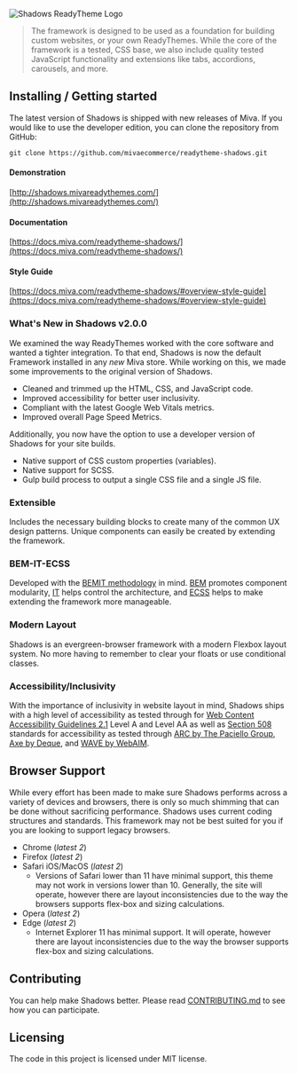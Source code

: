 ![Shadows ReadyTheme Logo](https://raw.githubusercontent.com/mivaecommerce/readytheme-shadows/master/logo.png)

> The framework is designed to be used as a foundation for building custom websites, or your own ReadyThemes. While the core of the framework is a tested, CSS base, we also include quality tested JavaScript functionality and extensions like tabs, accordions, carousels, and more.

## Installing / Getting started

The latest version of Shadows is shipped with new releases of Miva. If you would like to use the developer edition, you can clone the repository from GitHub:

```shell
git clone https://github.com/mivaecommerce/readytheme-shadows.git
```

#### Demonstration
[http://shadows.mivareadythemes.com/](http://shadows.mivareadythemes.com/)

#### Documentation
[https://docs.miva.com/readytheme-shadows/](https://docs.miva.com/readytheme-shadows/)

#### Style Guide
[https://docs.miva.com/readytheme-shadows/#overview-style-guide](https://docs.miva.com/readytheme-shadows/#overview-style-guide)

### What's New in Shadows v2.0.0

We examined the way ReadyThemes worked with the core software and wanted a tighter integration. To that end, Shadows is now the default Framework installed in any _new_ Miva store. While working on this, we made some improvements to the original version of Shadows.

*   Cleaned and trimmed up the HTML, CSS, and JavaScript code.
*   Improved accessibility for better user inclusivity.
*   Compliant with the latest Google Web Vitals metrics.
*   Improved overall Page Speed Metrics.

Additionally, you now have the option to use a developer version of Shadows for your site builds.

*   Native support of CSS custom properties (variables).
*   Native support for SCSS.
*   Gulp build process to output a single CSS file and a single JS file.

### Extensible

Includes the necessary building blocks to create many of the common UX design patterns. Unique components can easily be created by extending the framework.

### BEM-IT-ECSS

Developed with the [BEMIT methodology](//csswizardry.com/2015/08/bemit-taking-the-bem-naming-convention-a-step-further/) in mind. [BEM](//getbem.com/introduction/) promotes component modularity, [IT](//itcss.io/) helps control the architecture, and [ECSS](//ecss.benfrain.com/) helps to make extending the framework more manageable.

### Modern Layout

Shadows is an evergreen-browser framework with a modern Flexbox layout system. No more having to remember to clear your floats or use conditional classes.

### Accessibility/Inclusivity

With the importance of inclusivity in website layout in mind, Shadows ships with a high level of accessibility as tested through for [Web Content Accessibility Guidelines 2.1](https://www.w3.org/WAI/standards-guidelines/wcag/) Level A and Level AA as well as [Section 508](https://www.section508.gov/) standards for accessibility as tested through [ARC by The Paciello Group](https://www.paciellogroup.com/toolkit/), [Axe by Deque](https://www.deque.com/axe/), and [WAVE by WebAIM](https://wave.webaim.org/).

## Browser Support

While every effort has been made to make sure Shadows performs across a variety of devices and browsers, there is only so much shimming that can be done without sacrificing performance. Shadows uses current coding structures and standards. This framework may not be best suited for you if you are looking to support legacy browsers. 

- Chrome (_latest 2_)
- Firefox (_latest 2_)
- Safari iOS/MacOS (_latest 2_)
	- Versions of Safari lower than 11 have minimal support, this theme may not work in versions lower than 10. Generally, the site will operate, however there are layout inconsistencies due to the way the browsers supports flex-box and sizing calculations.
- Opera (_latest 2_)
- Edge (_latest 2_)
	- Internet Explorer 11 has minimal support. It will operate, however there are layout inconsistencies due to the way the browser supports flex-box and sizing calculations.

## Contributing

You can help make Shadows better. Please read [CONTRIBUTING.md](https://github.com/mivaecommerce/readytheme-shadows/blob/master/CONTRIBUTING.md) to see how you can participate.

## Licensing

The code in this project is licensed under MIT license.
